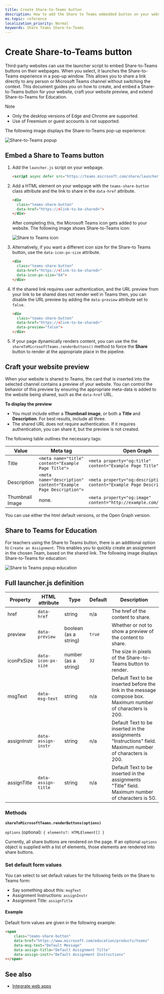 ```yaml
---
title: Create Share-to-Teams button
description: How to add the Share to Teams embedded button on your website
ms.topic: reference
localization_priority: Normal
keywords: Share Teams Share-to-Teams
---
```

# Create Share-to-Teams button

Third-party websites can use the launcher script to embed Share-to-Teams buttons on their webpages. When you select, it launches the Share-to-Teams experience in a pop-up window. This allows you to share a link directly to any person or Microsoft Teams channel without switching the context. This document guides you on how to create, and embed a Share-to-Teams button for your website, craft your website preview, and extend Share-to-Teams for Education.

> [!NOTE]
> * Only the desktop versions of Edge and Chrome are supported.
> * Use of Freemium or guest accounts is not supported.  

The following image displays the Share-to-Teams pop-up experience:

![Share-to-Teams popup](~/assets/images/share-to-teams-popup.png)

## Embed a Share to Teams button

1. Add the `launcher.js` script on your webpage.

    ```html
    <script async defer src="https://teams.microsoft.com/share/launcher.js"></script>
    ```

1. Add a HTML element on your webpage with the `teams-share-button` class attribute and the link to share in the `data-href` attribute.

    ```html
    <div
      class="teams-share-button"
      data-href="https://<link-to-be-shared>">
    </div>
    ```

    After completing this, the Microsoft Teams icon gets added to your website. The following image shows Share-to-Teams icon:

    ![Share to Teams icon](~/assets/icons/share-to-teams-icon.png)

1. Alternatively, if you want a different icon size for the Share-to Teams button, use the `data-icon-px-size` attribute.

    ```html
    <div
      class="teams-share-button"
      data-href="https://<link-to-be-shared>"
      data-icon-px-size="64">
    </div>
    ```
1. If the shared link requires user authentication, and the URL preview from your link to be shared does not render well in Teams then, you can disable the URL preview by adding the `data-preview` attribute set to `false`.

    ```html
    <div
      class="teams-share-button"
      data-href="https://<link-to-be-shared>"
      data-preview="false">
    </div>
    ```

1. If your page dynamically renders content, you can use the the `shareToMicrosoftTeams.renderButtons()` method to force the **Share** button to render at the appropriate place in the pipeline.

## Craft your website preview

When your website is shared to Teams, the card that is inserted into the selected channel contains a preview of your website. You can control the behavior of this preview by ensuring the appropriate meta-data is added to the website being shared, such as the `data-href` URL.  

**To display the preview**

* You must include either a **Thumbnail image**, or both a **Title** and **Description**. For best results, include all three.
* The shared URL does not require authentication. If it requires authentication, you can share it, but the preview is not created.

The following table outlines the necessary tags:

|Value|Meta tag| Open Graph|
|----|----|----|
|Title|`<meta name="title" content="Example Page Title">`|`<meta property="og:title" content="Example Page Title">`|
|Description|`<meta name="description" content="Example Page Description">`|`<meta property="og:description" content="Example Page Description">`|
|Thumbnail Image| none. |`<meta property="og:image" content="http://example.com/image.jpg">`|

You can use either the html default versions, or the Open Graph version.

## Share to Teams for Education

For teachers using the Share to Teams button, there is an additional option to `Create an Assignment`. This enables you to quickly create an assignment in the chosen Team, based on the shared link. The following image displays Share-to-Teams for education: 

![Share to Teams popup education](~/assets/images/share-to-teams-popup-edu.png)

## Full launcher.js definition

| Property | HTML attribute | Type | Default | Description |
| -------------- | ---------------------- | --------------------- | ------- | ---------------------------------------------------------------------- |
| href | `data-href` | string | n/a | The href of the content to share. |
| preview | `data-preview` | boolean (as a string) | `true` | Whether or not to show a preview of the content to share. |
| iconPxSize | `data-icon-px-size` | number (as a string) | `32` | The size in pixels of the Share-to-Teams button to render. |
| msgText | `data-msg-text` | string | n/a | Default Text to be inserted before the link in the message compose box. Maximum number of characters is 200. |
| assignInstr | `data-assign-instr` | string | n/a | Default Text to be inserted in the assignments "Instructions" field. Maximum number of characters is 200. |
| assignTitle | `data-assign-title` | string | n/a | Default Text to be inserted in the assignments "Title" field. Maximum number of characters is 50. |

### Methods

**`shareToMicrosoftTeams.renderButtons(options)`**

`options` (optional): `{ elements?: HTMLElement[] }`

Currently, all share buttons are rendered on the page. If an optional `options` object is supplied with a list of elements, those elements are rendered into share buttons.

### Set default form values

You can select to set default values for the following fields on the Share to Teams form:

* Say something about this: `msgText`
* Assignment Instructions: `assignInstr`
* Assignment Title: `assignTitle`

#### Example

 Default form values are given in the following example:

```html
<span
    class="teams-share-button"
    data-href="https://www.microsoft.com/education/products/teams"
    data-msg-text="Default Message"
    data-assign-title="Default Assignment Title"
    data-assign-instr="Default Assignment Instructions"
></span>
```

## See also

- [Integrate web apps](~/samples/integrate-web-apps-overview.md)
